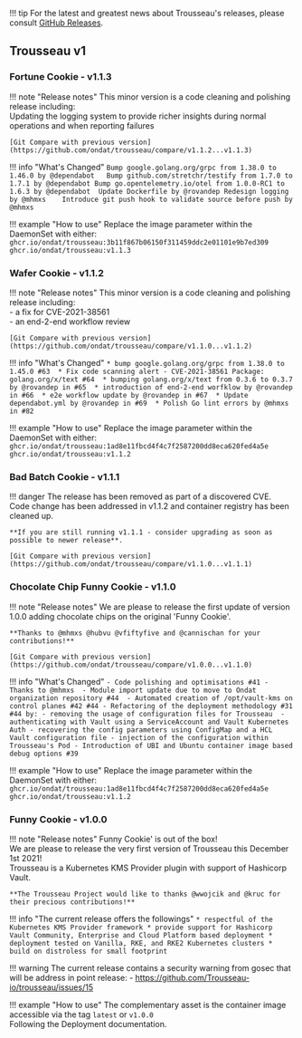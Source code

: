 !!! tip 
    For the latest and greatest news about Trousseau's releases, please consult [GitHub Releases](https://github.com/ondat/trousseau/releases).

## Trousseau v1

### Fortune Cookie - v1.1.3

!!! note "Release notes"
    This minor version is a code cleaning and polishing release including:  
    Updating the logging system to provide richer insights during normal operations and when reporting failures  

    [Git Compare with previous version](https://github.com/ondat/trousseau/compare/v1.1.2...v1.1.3)


!!! info "What's Changed"
    ```
    Bump google.golang.org/grpc from 1.38.0 to 1.46.0 by @dependabot  
    Bump github.com/stretchr/testify from 1.7.0 to 1.7.1 by @dependabot
    Bump go.opentelemetry.io/otel from 1.0.0-RC1 to 1.6.3 by @dependabot 
    Update Dockerfile by @rovandep
    Redesign logging by @mhmxs   
    Introduce git push hook to validate source before push by @mhmxs 
    ```

!!! example "How to use"
    Replace the image parameter within the DaemonSet with either: 
    ```
    ghcr.io/ondat/trousseau:3b11f867b06150f311459ddc2e01101e9b7ed309
    ghcr.io/ondat/trousseau:v1.1.3
    ```

### Wafer Cookie - v1.1.2

!!! note "Release notes"
    This minor version is a code cleaning and polishing release including:  
    - a fix for CVE-2021-38561  
    - an end-2-end workflow review 

    [Git Compare with previous version](https://github.com/ondat/trousseau/compare/v1.1.0...v1.1.2)

!!! info "What's Changed"
    ```
    * bump google.golang.org/grpc from 1.38.0 to 1.45.0 #63 
    * Fix code scanning alert - CVE-2021-38561 Package: golang.org/x/text #64 
    * bumping golang.org/x/text from 0.3.6 to 0.3.7 by @rovandep in #65 
    * introduction of end-2-end worfklow by @rovandep in #66 
    * e2e workflow update by @rovandep in #67 
    * Update dependabot.yml by @rovandep in #69 
    * Polish Go lint errors by @mhmxs in #82 
    ```

!!! example "How to use"
    Replace the image parameter within the DaemonSet with either: 
    ```
    ghcr.io/ondat/trousseau:1ad8e11fbcd4f4c7f2587200dd8eca620fed4a5e
    ghcr.io/ondat/trousseau:v1.1.2
    ```

### Bad Batch Cookie - v1.1.1 
!!! danger
    The release has been removed as part of a discovered CVE.   
    Code change has been addressed in v1.1.2 and container registry has been cleaned up.    

    **If you are still running v1.1.1 - consider upgrading as soon as possible to newer release**. 

    [Git Compare with previous version](https://github.com/ondat/trousseau/compare/v1.1.0...v1.1.1)

### Chocolate Chip Funny Cookie - v1.1.0 
!!! note "Release notes"
    We are please to release the first update of version 1.0.0 adding chocolate chips on the original 'Funny Cookie'.   

    **Thanks to @mhmxs @hubvu @vfiftyfive and @cannischan for your contributions!**

    [Git Compare with previous version](https://github.com/ondat/trousseau/compare/v1.0.0...v1.1.0)

!!! info "What's Changed"
    ```
    - Code polishing and optimisations #41 - Thanks to @mhmxs 
    - Module import update due to move to Ondat organization repository #44 
    - Automated creation of /opt/vault-kms on control planes #42 #44
    - Refactoring of the deployment methodology #31 #44 by:
    - removing the usage of configuration files for Trousseau 
    - authenticating with Vault using a ServiceAccount and Vault Kubernetes Auth
    - recovering the config parameters using ConfigMap and a HCL Vault configuration file
    - injection of the configuration within Trousseau's Pod
    - Introduction of UBI and Ubuntu container image based debug options #39 
    ```

!!! example "How to use"
    Replace the image parameter within the DaemonSet with either: 
    ```
    ghcr.io/ondat/trousseau:1ad8e11fbcd4f4c7f2587200dd8eca620fed4a5e
    ghcr.io/ondat/trousseau:v1.1.2
    ```

### Funny Cookie - v1.0.0

!!! note "Release notes"
    Funny Cookie' is out of the box!   
    We are please to release the very first version of Trousseau this December 1st 2021!  
    Trousseau is a Kubernetes KMS Provider plugin with support of Hashicorp Vault.   

    **The Trousseau Project would like to thanks @wwojcik and @kruc for their precious contributions!** 
 
!!! info "The current release offers the followings"
    ```
    * respectful of the Kubernetes KMS Provider framework
    * provide support for Hashicorp Vault Community, Enterprise and Cloud Platform based deployment
    * deployment tested on Vanilla, RKE, and RKE2 Kubernetes clusters
    * build on distroless for small footprint 
    ```

!!! warning
    The current release contains a security warning from gosec that will be address in point release:
    - https://github.com/Trousseau-io/trousseau/issues/15

!!! example "How to use"
    The complementary asset is the container image accessible via the tag ```latest``` or ```v1.0.0```  
    Following the Deployment documentation.

